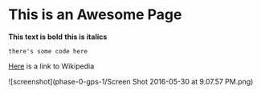 # This is an Awesome Page

**This text is bold**
__this is italics__

`there's some code here`

[Here](http://www.wikipedia.org) is a link to Wikipedia

![screenshot](phase-0-gps-1/Screen Shot 2016-05-30 at 9.07.57 PM.png)